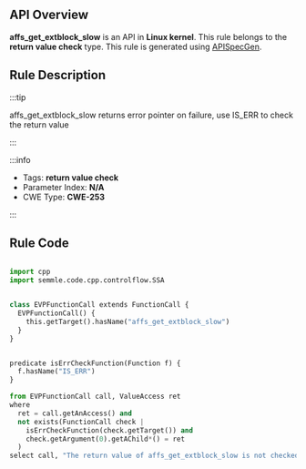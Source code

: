 ---
---


## API Overview
**affs_get_extblock_slow** is an API in **Linux kernel**. This rule belongs to the **return value check** type. This rule is generated using [APISpecGen](../../tools/APISpecGen).
## Rule Description

:::tip

affs_get_extblock_slow returns error pointer on failure, use IS_ERR to check the return value

:::

:::info

- Tags: **return value check**
- Parameter Index: **N/A**
- CWE Type: **CWE-253**

:::

## Rule Code
```python

import cpp
import semmle.code.cpp.controlflow.SSA


class EVPFunctionCall extends FunctionCall {
  EVPFunctionCall() {
    this.getTarget().hasName("affs_get_extblock_slow")
  }
}


predicate isErrCheckFunction(Function f) {
  f.hasName("IS_ERR") 
}

from EVPFunctionCall call, ValueAccess ret
where
  ret = call.getAnAccess() and
  not exists(FunctionCall check |
    isErrCheckFunction(check.getTarget()) and
    check.getArgument(0).getAChild*() = ret
  )
select call, "The return value of affs_get_extblock_slow is not checked with IS_ERR."
    
```